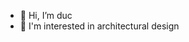 - 👋 Hi, I’m duc
- 👀 I'm interested in architectural design

<!---
symperducnta/symperducnta is a ✨ special ✨ repository because its `README.md` (this file) appears on your GitHub profile.
You can click the Preview link to take a look at your changes.
--->
